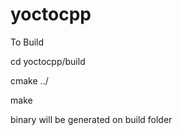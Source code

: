 # yoctocpp



To Build

cd yoctocpp/build

cmake ../

make

binary will be generated on build folder 

